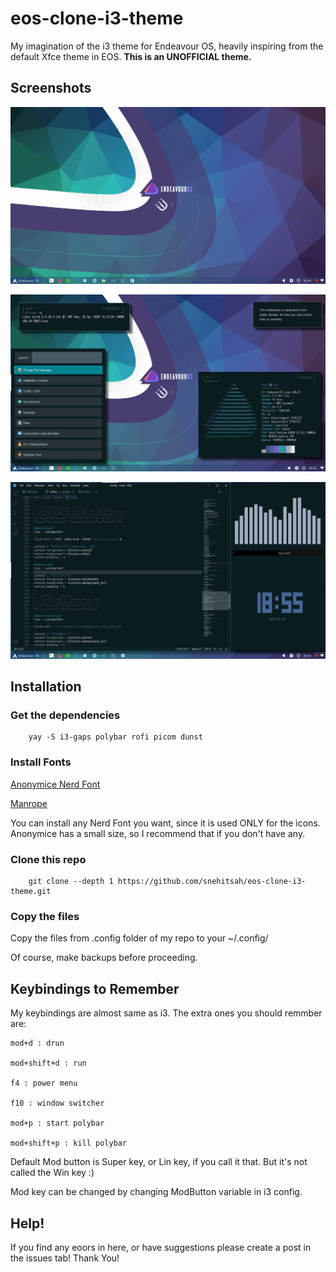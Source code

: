 # eos-clone-i3-theme
My imagination of the i3 theme for Endeavour OS, heavily inspiring from the default Xfce theme in EOS.
**This is an UNOFFICIAL theme.**

## Screenshots
![1](./screenshots/i3-0.png)

![2](./screenshots/i3-1.png)

![3](./screenshots/i3-2.png)

## Installation

### Get the dependencies

```
    yay -S i3-gaps polybar rofi picom dunst
```
### Install Fonts
[Anonymice Nerd Font](https://www.nerdfonts.com/font-downloads)

[Manrope](https://fonts.google.com/specimen/Manrope)

You can install any Nerd Font you want, since it is used ONLY for the icons. Anonymice has a small size, so I recommend that if you don't have any.


### Clone this repo

```
    git clone --depth 1 https://github.com/snehitsah/eos-clone-i3-theme.git
```

### Copy the files

Copy the files from .config folder of my repo to your ~/.config/ 

Of course, make backups before proceeding.

## Keybindings to Remember

My keybindings are almost same as i3. The extra ones you should remmber are:
```
mod+d : drun

mod+shift+d : run

f4 : power menu

f10 : window switcher

mod+p : start polybar

mod+shift+p : kill polybar
```

Default Mod button is Super key, or Lin key, if you call it that. But it's not called the Win key :)

Mod key can be changed by changing ModButton variable in i3 config.

## Help!

If you find any eoors in here, or have suggestions please create a post in the issues tab! Thank You!